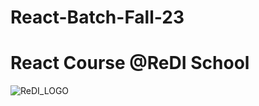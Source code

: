# React-Batch-Fall-23
# React Course @ReDI School
![ReDI_LOGO](https://files.slack.com/files-pri/T0HN7F83D-F05QW7B5Y5Q/redi-logo-header.png)

